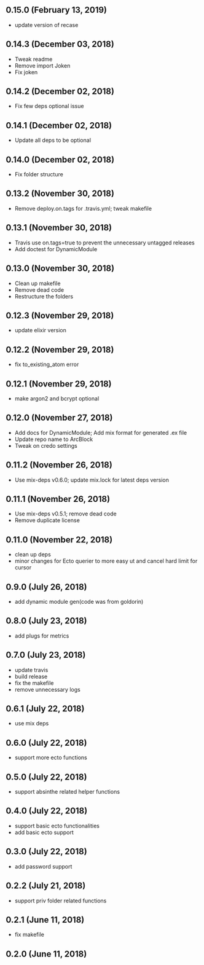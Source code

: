 ## 0.15.0 (February 13, 2019)
  - update version of recase

## 0.14.3 (December 03, 2018)
  - Tweak readme
  - Remove import Joken
  - Fix joken

## 0.14.2 (December 02, 2018)
  - Fix few deps optional issue

## 0.14.1 (December 02, 2018)
  - Update all deps to be optional

## 0.14.0 (December 02, 2018)
  - Fix folder structure

## 0.13.2 (November 30, 2018)
  - Remove deploy.on.tags for .travis.yml; tweak makefile

## 0.13.1 (November 30, 2018)
  - Travis use on.tags=true to prevent the unnecessary untagged releases
  - Add doctest for DynamicModule

## 0.13.0 (November 30, 2018)
  - Clean up makefile
  - Remove dead code
  - Restructure the folders

## 0.12.3 (November 29, 2018)
  - update elixir version

## 0.12.2 (November 29, 2018)
  - fix to_existing_atom error

## 0.12.1 (November 29, 2018)
  - make argon2 and bcrypt optional

## 0.12.0 (November 27, 2018)
  - Add docs for DynamicModule; Add mix format for generated .ex file
  - Update repo name to ArcBlock
  - Tweak on credo settings

## 0.11.2 (November 26, 2018)
  - Use mix-deps v0.6.0; update mix.lock for latest deps version

## 0.11.1 (November 26, 2018)
  - Use mix-deps v0.5.1; remove dead code
  - Remove duplicate license

## 0.11.0 (November 22, 2018)
  - clean up deps
  - minor changes for Ecto querier to more easy ut and cancel hard limit for cursor

## 0.9.0 (July 26, 2018)
  - add dynamic module gen(code was from goldorin)

## 0.8.0 (July 23, 2018)
  - add plugs for metrics

## 0.7.0 (July 23, 2018)
  - update travis
  - build release
  - fix the makefile
  - remove unnecessary logs

## 0.6.1 (July 22, 2018)
  - use mix deps

## 0.6.0 (July 22, 2018)
  - support more ecto functions

## 0.5.0 (July 22, 2018)
  - support absinthe related helper functions

## 0.4.0 (July 22, 2018)
  - support basic ecto functionalities
  - add basic ecto support

## 0.3.0 (July 22, 2018)
  - add password support

## 0.2.2 (July 21, 2018)
  - support priv folder related functions

## 0.2.1 (June 11, 2018)
  - fix makefile

## 0.2.0 (June 11, 2018)
